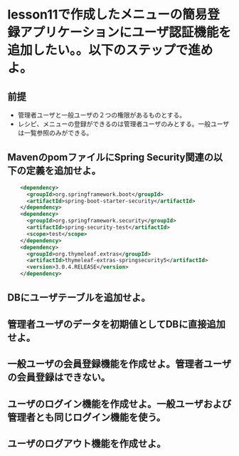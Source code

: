 # lesson11で作成したメニューの簡易登録アプリケーションにユーザ認証機能を追加したい。。以下のステップで進めよ。

## 前提
* 管理者ユーザと一般ユーザの２つの権限があるものとする。
* レシピ、メニューの登録ができるのは管理者ユーザのみとする。一般ユーザは一覧参照のみができる。

## MavenのpomファイルにSpring Security関連の以下の定義を追加せよ。

```xml
    <dependency>
      <groupId>org.springframework.boot</groupId>
      <artifactId>spring-boot-starter-security</artifactId>
    </dependency>
    <dependency>
      <groupId>org.springframework.security</groupId>
      <artifactId>spring-security-test</artifactId>
      <scope>test</scope>
    </dependency>
    <dependency>
      <groupId>org.thymeleaf.extras</groupId>
      <artifactId>thymeleaf-extras-springsecurity5</artifactId>
      <version>3.0.4.RELEASE</version>
    </dependency>
```

## DBにユーザテーブルを追加せよ。

## 管理者ユーザのデータを初期値としてDBに直接追加せよ。

## 一般ユーザの会員登録機能を作成せよ。管理者ユーザの会員登録はできない。

## ユーザのログイン機能を作成せよ。一般ユーザおよび管理者とも同じログイン機能を使う。

## ユーザのログアウト機能を作成せよ。

